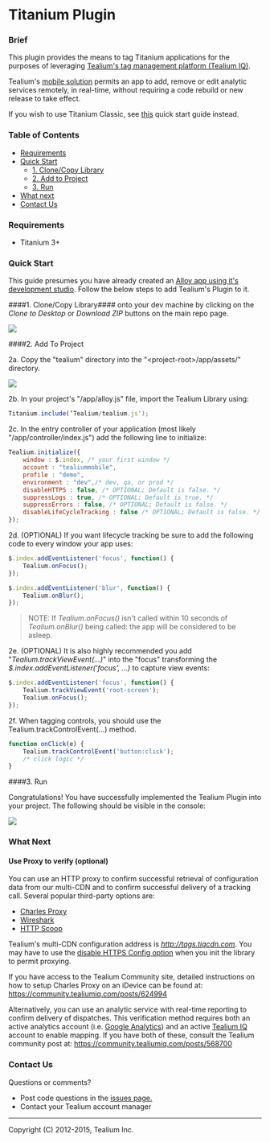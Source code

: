 Titanium Plugin
===================

### Brief ###

This plugin provides the means to tag Titanium applications for the purposes of leveraging [Tealium's tag management platform (Tealium IQ)](http://tealium.com/products/enterprise-tag-management/). 

Tealium's [mobile solution](http://tealium.com/products/enterprise-tag-management/mobile/) permits an app to add, remove or edit analytic services remotely, in real-time, without requiring a code rebuild or new release to take effect.

If you wish to use Titanium Classic, see [this](../../../wiki/Titanium-Classic-Quick-Start) quick start guide instead.

### Table of Contents ###

- [Requirements](#requirements)
- [Quick Start](#quick-start)
    - [1. Clone/Copy Library](#1-clonecopy-library)
    - [2. Add to Project](#2-add-to-project)
    - [3. Run](#3-run)
- [What next](#what-next)
- [Contact Us](#contact-us)

### Requirements ###

* Titanium 3+

### Quick Start ###

This guide presumes you have already created an [Alloy app using it's development studio](http://docs.appcelerator.com/titanium/3.0/#!/guide/Quick_Start). Follow the below steps to add Tealium's Plugin to it.  


####1. Clone/Copy Library####
onto your dev machine by clicking on the *Clone to Desktop* or *Download ZIP* buttons on the main repo page.

![](https://github.com/Tealium/titanium-plugin/wiki/images/generic_githubclone.png)

####2. Add To Project 

2a. Copy the "tealium" directory into the "&lt;project-root&gt;/app/assets/" directory.

![](https://github.com/Tealium/titanium-plugin/wiki/images/copy-alloy.png)

2b. In your project's "/app/alloy.js" file, import the Tealium Library using:

```javascript
Titanium.include(‘Tealium/tealium.js'); 
```

2c. In the entry controller of your application (most likely "/app/controller/index.js") add the following line to initialize:

```javascript
Tealium.initialize({
    window : $.index, /* your first window */
    account : "tealiummobile",
    profile : "demo",
    environment : "dev",/* dev, qa, or prod */
    disableHTTPS : false, /* OPTIONAL; Default is false. */
    suppressLogs : true, /* OPTIONAL; Default is true. */
    suppressErrors : false, /* OPTIONAL; Default is false. */
    disableLifeCycleTracking : false /* OPTIONAL; Default is false. */
}); 
```

2d. (OPTIONAL) If you want lifecycle tracking be sure to add the following code to every window your app uses:

```javascript
$.index.addEventListener('focus', function() {
    Tealium.onFocus();
});

$.index.addEventListener('blur', function() {
    Tealium.onBlur();
});
``` 

> NOTE: If *Tealium.onFocus()* isn't called within 10 seconds of *Tealium.onBlur()* being called: the app will be considered to be asleep.

2e. (OPTIONAL) It is also highly recommended you add "*Tealium.trackViewEvent(...)*" into the "focus" transforming the *$.index.addEventListener('focus', ...)* to capture view events:

```javascript
$.index.addEventListener('focus', function() {
    Tealium.trackViewEvent('root-screen');
    Tealium.onFocus();
}); 
```

2f. When tagging controls, you should use the Tealium.trackControlEvent(...) method.

```javascript
function onClick(e) {
	Tealium.trackControlEvent('button:click');
	/* click logic */
}
```

####3. Run

Congratulations! You have successfully implemented the Tealium Plugin into your project. The following should be visible in the console: 

![](https://github.com/Tealium/titanium-plugin/wiki/images/logs.png)

### What Next ###

#### Use Proxy to verify (optional)

You can use an HTTP proxy to confirm successful retrieval of configuration data from our multi-CDN and to confirm successful delivery of a tracking call. Several popular third-party options are:

- [Charles Proxy](http://www.charlesproxy.com)
- [Wireshark](http://www.wireshark.org)
- [HTTP Scoop](http://www.tuffcode.com)

Tealium's multi-CDN configuration address is *http://tags.tiqcdn.com*.  You may have to use the [disable HTTPS Config option](../../../wiki/Tealium-API#initializeconfig--object) when you init the library to permit proxying.

If you have access to the Tealium Community site, detailed instructions on how to setup Charles Proxy on an iDevice can be found at: https://community.tealiumiq.com/posts/624994

Alternatively, you can use an analytic service with real-time reporting to confirm delivery of dispatches.  This verification method requires both an active analytics account (i.e. [Google Analytics](http://www.google.com/analytics/)) and an active [Tealium IQ](http://tealium.com) account to enable mapping.  If you have both of these, consult the Tealium community post at: https://community.tealiumiq.com/posts/568700


### Contact Us ###
Questions or comments?

- Post code questions in the [issues page.](../../../issues)
- Contact your Tealium account manager


--------------------------------------------

Copyright (C) 2012-2015, Tealium Inc.

